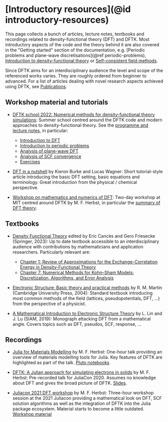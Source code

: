 # [Introductory resources](@id introductory-resources)

This page collects a bunch of articles, lecture notes, textbooks and recordings
related to density-functional theory (DFT) and DFTK.
Most introductory aspects of the code and the theory behind it are also covered
in the "Getting started" section of the documentation, e.g.
[Periodic problems and plane-wave discretisations](@ref periodic-problems),
[Introduction to density-functional theory](@ref)
or [Self-consistent field methods](@ref).

Since DFTK aims for an interdisciplinary audience the
level and scope of the referenced works varies.
They are roughly ordered from beginner to advanced.
For a list of articles dealing with novel research aspects achieved using DFTK,
see [Publications](@ref).

## Workshop material and tutorials
- [DFTK school 2022: Numerical methods for density-functional theory simulations](https://school2022.dftk.org):
  Summer school centred around the DFTK code and modern approaches to density-functional theory.
  See the [programme and lecture notes](https://school2022.dftk.org), in particular:
    * [Introduction to DFT](https://school2022.dftk.org/assets/Fromager_DFT.pdf)
    * [Introduction to periodic problems](https://school2022.dftk.org/assets/Bruneval_Solid_State_Planewave.pdf)
    * [Analysis of plane-wave DFT](https://school2022.dftk.org/assets/Cances_PlaneWave_DFT.pdf)
    * [Analysis of SCF convergence](https://github.com/mfherbst/dftk-workshop-material/tree/master/Lectures_Day2_Michael_Herbst)
    * [Exercises](https://github.com/mfherbst/dftk-workshop-material/tree/master/Exercises)


- [DFT in a nutshell](https://doi.org/10.1002/qua.24259) by Kieron Burke and Lucas Wagner:
  Short tutorial-style article introducing the basic DFT setting, basic equations and terminology.
  Great introduction from the physical / chemical perspective.

- [Workshop on mathematics and numerics of DFT](https://michael-herbst.com/teaching/2022-mit-workshop-dftk/):
  Two-day workshop at MIT centred around DFTK by M. F. Herbst,
  in particular the [summary of DFT theory](https://michael-herbst.com/teaching/2022-mit-workshop-dftk/2022-mit-workshop-dftk/DFT_Theory.pdf).

## Textbooks

- [Density Functional Theory](https://doi.org/10.1007/978-3-031-22340-2)
  edited by Eric Cancès and Gero Friesecke (Springer, 2023):
  Up to date textbook accessible to an interdisciplinary audience with contributions
  by mathematicians and application researchers. Particularly relevant are:
    * [Chapter 1: Review of Approximations for the Exchange-Correlation Energy in Density-Functional Theory](http://arxiv.org/abs/2103.02645v1)
    * [Chapter 7: Numerical Methods for Kohn–Sham Models: Discretization, Algorithms, and Error Analysis](https://doi.org/10.1007/978-3-031-22340-2_7)

- [Electronic Structure: Basic theory and practical methods](https://doi.org/10.1017/CBO9780511805769)
  by R. M. Martin (Cambridge University Press, 2004):
  Standard textbook introducing
  most common methods of the field (lattices, pseudopotentials, DFT, ...)
  from the perspective of a physicist.

- [A Mathematical Introduction to Electronic Structure Theory](http://dx.doi.org/10.1137/1.9781611975802)
  by L. Lin and J. Lu (SIAM, 2019):
  Monograph attacking DFT from a mathematical angle.
  Covers topics such as DFT, pseudos, SCF, response, ...

## Recordings
- [Julia for Materials Modelling](https://www.youtube.com/watch?v=dujepKxxxkg) by M. F. Herbst:
  One-hour talk providing an overview of materials modelling tools for Julia.
  Key features of DFTK are highlighted as part of the talk.
  [Pluto notebooks](https://mfherbst.github.io/julia-for-materials/)

- [DFTK: A Julian approach for simulating electrons in solids](https://www.youtube.com/watch?v=-RomkxjlIcQ) by M. F. Herbst:
  Pre-recorded talk for JuliaCon 2020.
  Assumes no knowledge about DFT and gives the broad picture of DFTK.
  [Slides](https://michael-herbst.com/talks/2020.07.29_juliacon_dftk.pdf).

- [Juliacon 2021 DFT workshop](https://www.youtube.com/watch?v=HvpPMWVm8aw) by M. F. Herbst:
  Three-hour workshop session at the 2021 Juliacon providing a mathematical look on
  DFT, SCF solution algorithms as well as the integration of DFTK into the Julia
  package ecosystem. Material starts to become a little outdated.
  [Workshop material](https://github.com/mfherbst/juliacon_dft_workshop)

